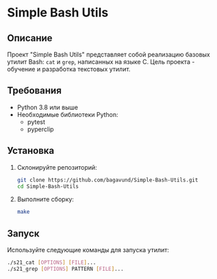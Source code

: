 # Simple Bash Utils

## Описание

Проект "Simple Bash Utils" представляет собой реализацию базовых утилит Bash: `cat` и `grep`, написанных на языке C. Цель проекта - обучение и разработка текстовых утилит.

## Требования

- Python 3.8 или выше
- Необходимые библиотеки Python:
  - pytest
  - pyperclip

## Установка

1. Склонируйте репозиторий:

    ```bash
    git clone https://github.com/bagavund/Simple-Bash-Utils.git
    cd Simple-Bash-Utils
    ```

2. Выполните сборку:

    ```bash
    make
    ```

## Запуск

Используйте следующие команды для запуска утилит:

```bash
./s21_cat [OPTIONS] [FILE]...
./s21_grep [OPTIONS] PATTERN [FILE]...

